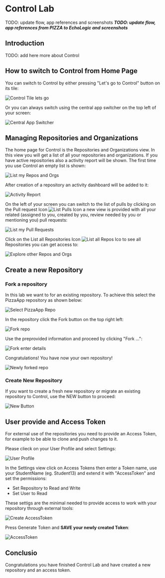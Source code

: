 # Control Lab

TODO: update flow, app references and screenshots
_**TODO: update flow, app references from PIZZA to EchoLogic and screenshots**_

## Introduction

TODO: add here more about Control

## How to switch to Control from Home Page

You can switch to Control by either pressing "Let's go to Control" button on its tile:

![Control Tile lets go](../introduction/media/Loop_switch_to_Control.png)

Or you can always switch using the central app switcher on the top left of your screen:

![Central App Switcher](../introduction/media/Loop_central_app_control.png)

## Managing Repositories and Organizations

The home page for Control is the Repositories and Organizations view. In this view you will get a list of all your repositories and organizations. If you have active repositories also a activity report will be shown. The first time you use Control an empty list is shown:

![List my Repos and Orgs](media/Control_List_Repo_and_Org.png)

After creation of a repository an activity dashboard will be added to it:

![Activity Report](media/Control_HomePage_ActivityReport.png)

On the left of your screen you can switch to the list of pulls by clicking on the Pull request Icon ![List Pulls Icon](media/Control_SidebarPull.png) a new view is provided with all your related (assigned to you, created by you, review needed by you or mentioning you) pull requests:

![List my Pull Requests](media/Control_List_Pulls.png)

Click on the List all Repositories Icon ![List all Repos Ico](media/Control_SidebarRepos.png) to see all Repositories you can get access to:

![Explore other Repos and Orgs](media/Control_List_Explore_Repo_orgs_etc.png)

## Create a new Repository

### Fork a repository

In this lab we want to for an existing repository. To achieve this select the PizzaApp repository as shown below:

![Select PizzaApp Repo](media/Control_SelectPizzaAppRepo.png)

In the repository click the Fork button on the top right left:

![Fork repo](media/Control_Fork.png)

Use the preprovided information and proceed by clicking "Fork ...":

![Fork enter details](media/Control_Fork_Detail.png)

Congratulations! You have now your own repository!

![Newly forked repo](media/Control_NewForkedRepo.png)

### Create New Repository

If you want to create a fresh new repository or migrate an existing repository to Control, use the NEW button to proceed:

![New Button](media/Control_New_Button.png)

## User provide and Access Token

For external use of the repositories you need to provide an Access Token, for example to be able to clone and push changes to it.

Please clieck on your User Profile and select Settings:

![User Profile](media/Control_UserProfile.png)

In the Settings view click on Access Tokens then enter a Token name, use your StudentName (eg. Student13) and extend it with "AccessToken" and set the permissions:

- Set Repository to Read and Write
- Set User to Read

These settigs are the minimal needed to provide access to work with your repository through external tools:

![Create AccessToken](media/Control_Create_AccessToken.png)

Press Generate Token and **SAVE your newly created Token**:

![AccessToken](media/Control_Accesstoken.png)

## Conclusio

Congratulations you have finished Control Lab and have created a new repository and an access token.
